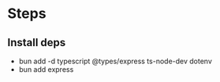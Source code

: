 # Steps

## Install deps

- bun add -d typescript @types/express ts-node-dev dotenv
- bun add express

